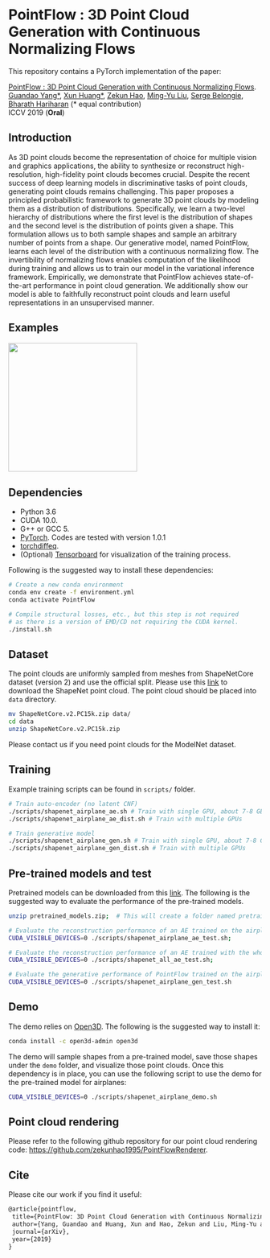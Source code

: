 # PointFlow : 3D Point Cloud Generation with Continuous Normalizing Flows

This repository contains a PyTorch implementation of the paper:

[PointFlow : 3D Point Cloud Generation with Continuous Normalizing Flows](https://arxiv.org/abs/1906.12320). 
<br>
[Guandao Yang*](http://www.guandaoyang.com), 
[Xun Huang*](http://www.cs.cornell.edu/~xhuang/),
[Zekun Hao](http://www.cs.cornell.edu/~zekun/),
[Ming-Yu Liu](http://mingyuliu.net/),
[Serge Belongie](http://blogs.cornell.edu/techfaculty/serge-belongie/),
[Bharath Hariharan](http://home.bharathh.info/)
(* equal contribution)
<br>
ICCV 2019 (**Oral**)


## Introduction

As 3D point clouds become the representation of choice for multiple vision and graphics applications, the ability to synthesize or reconstruct high-resolution, high-fidelity point clouds becomes crucial. Despite the recent success of deep learning models in discriminative tasks of point clouds, generating point clouds remains challenging. This paper proposes a principled probabilistic framework to generate 3D point clouds by modeling them as a distribution of distributions. Specifically, we learn a two-level hierarchy of distributions where the first level is the distribution of shapes and the second level is the distribution of points given a shape. This formulation allows us to both sample shapes and sample an arbitrary number of points from a shape. Our generative model, named PointFlow, learns each level of the distribution with a continuous normalizing flow. The invertibility of normalizing flows enables computation of the likelihood during training and allows us to train our model in the variational inference framework. Empirically, we demonstrate that PointFlow achieves state-of-the-art performance in point cloud generation. We additionally show our model is able to faithfully reconstruct point clouds and learn useful representations in an unsupervised manner. 

## Examples
<p float="left">
    <img src="docs/assets/teaser.gif" height="256"/>
</p>

## Dependencies
* Python 3.6
* CUDA 10.0.
* G++ or GCC 5.
* [PyTorch](http://pytorch.org/). Codes are tested with version 1.0.1
* [torchdiffeq](https://github.com/rtqichen/torchdiffeq).
* (Optional) [Tensorboard](https://www.tensorflow.org/) for visualization of the training process. 

Following is the suggested way to install these dependencies: 
```bash
# Create a new conda environment
conda env create -f environment.yml
conda activate PointFlow 

# Compile structural losses, etc., but this step is not required 
# as there is a version of EMD/CD not requiring the CUDA kernel.
./install.sh
```

## Dataset 

The point clouds are uniformly sampled from meshes from ShapeNetCore dataset (version 2) and use the official split.
Please use this [link](https://drive.google.com/drive/folders/1G0rf-6HSHoTll6aH7voh-dXj6hCRhSAQ?usp=sharing) to download the ShapeNet point cloud.
The point cloud should be placed into `data` directory.
```bash
mv ShapeNetCore.v2.PC15k.zip data/
cd data
unzip ShapeNetCore.v2.PC15k.zip
```

Please contact us if you need point clouds for the ModelNet dataset.

## Training

Example training scripts can be found in `scripts/` folder. 
```bash
# Train auto-encoder (no latent CNF)
./scripts/shapenet_airplane_ae.sh # Train with single GPU, about 7-8 GB GPU memory
./scripts/shapenet_airplane_ae_dist.sh # Train with multiple GPUs

# Train generative model
./scripts/shapenet_airplane_gen.sh # Train with single GPU, about 7-8 GB GPU memory 
./scripts/shapenet_airplane_gen_dist.sh # Train with multiple GPUs 
```

## Pre-trained models and test

Pretrained models can be downloaded from this [link](https://drive.google.com/drive/folders/1yJ6bEoq9Wg_L2ua44G5DB9Vu6lZ-lIUV?usp=sharing). 
The following is the suggested way to evaluate the performance of the pre-trained models.
```bash
unzip pretrained_models.zip;  # This will create a folder named pretrained_models

# Evaluate the reconstruction performance of an AE trained on the airplane category
CUDA_VISIBLE_DEVICES=0 ./scripts/shapenet_airplane_ae_test.sh; 

# Evaluate the reconstruction performance of an AE trained with the whole ShapeNet
CUDA_VISIBLE_DEVICES=0 ./scripts/shapenet_all_ae_test.sh;

# Evaluate the generative performance of PointFlow trained on the airplane category.
CUDA_VISIBLE_DEVICES=0 ./scripts/shapenet_airplane_gen_test.sh
```

## Demo

The demo relies on [Open3D](http://www.open3d.org/). The following is the suggested way to install it:
```bash
conda install -c open3d-admin open3d 
```
The demo will sample shapes from a pre-trained model, save those shapes under the `demo` folder, and visualize those point clouds.
Once this dependency is in place, you can use the following script to use the demo for the pre-trained model for airplanes:
```bash
CUDA_VISIBLE_DEVICES=0 ./scripts/shapenet_airplane_demo.sh
```

## Point cloud rendering

Please refer to the following github repository for our point cloud rendering code: https://github.com/zekunhao1995/PointFlowRenderer.

## Cite
Please cite our work if you find it useful:
```latex
@article{pointflow,
 title={PointFlow: 3D Point Cloud Generation with Continuous Normalizing Flows},
 author={Yang, Guandao and Huang, Xun and Hao, Zekun and Liu, Ming-Yu and Belongie, Serge and Hariharan, Bharath},
 journal={arXiv},
 year={2019}
}
```
